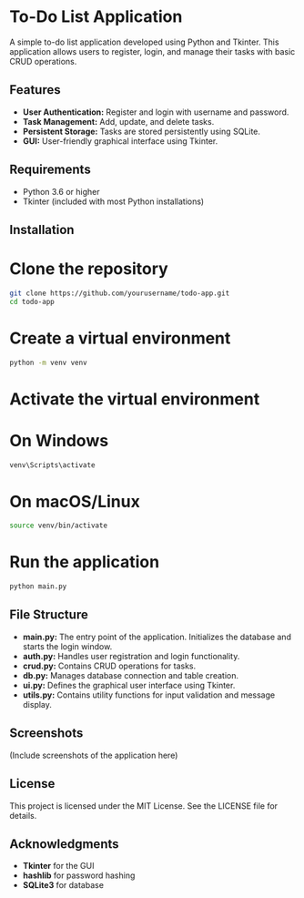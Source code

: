 # To-Do List Application

A simple to-do list application developed using Python and Tkinter. This application allows users to register, login, and manage their tasks with basic CRUD operations.

## Features

- **User Authentication:** Register and login with username and password.
- **Task Management:** Add, update, and delete tasks.
- **Persistent Storage:** Tasks are stored persistently using SQLite.
- **GUI:** User-friendly graphical interface using Tkinter.

## Requirements

- Python 3.6 or higher
- Tkinter (included with most Python installations)

## Installation

# Clone the repository
```bash
git clone https://github.com/yourusername/todo-app.git
cd todo-app
```

# Create a virtual environment
```bash
python -m venv venv
```

# Activate the virtual environment
# On Windows
```bash
venv\Scripts\activate
```
# On macOS/Linux
```bash
source venv/bin/activate
```

# Run the application
```bash
python main.py
```

## File Structure
- **main.py:** The entry point of the application. Initializes the database and starts the login window.
- **auth.py:** Handles user registration and login functionality.
- **crud.py:** Contains CRUD operations for tasks.
- **db.py:** Manages database connection and table creation.
- **ui.py:** Defines the graphical user interface using Tkinter.
- **utils.py:** Contains utility functions for input validation and message display.

## Screenshots
(Include screenshots of the application here)

## License
This project is licensed under the MIT License. See the LICENSE file for details.

## Acknowledgments
- **Tkinter** for the GUI
- **hashlib** for password hashing
- **SQLite3** for database